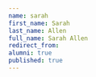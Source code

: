 ```yaml
---
name: sarah
first_name: Sarah
last_name: Allen
full_name: Sarah Allen
redirect_from: 
alumni: true
published: true
---
```


